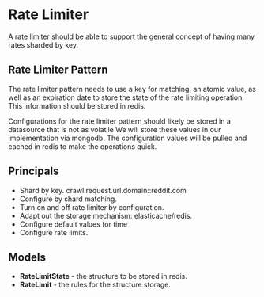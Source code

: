 # Rate Limiter


A rate limiter should be able to support the general concept of having many rates sharded by key.

## Rate Limiter Pattern

The rate limiter pattern needs to use a key for matching, an atomic value, as well as an expiration
date to store the state of the rate limiting operation. This information should be stored in redis.

Configurations for the rate limiter pattern should likely be stored in a datasource that is not as volatile
We will store these values in our implementation via mongodb. The configuration values will be pulled
and cached in redis to make the operations quick.




## Principals
* Shard by key. crawl.request.url.domain::reddit.com
* Configure by shard matching.
* Turn on and off rate limiter by configuration.
* Adapt out the storage mechanism: elasticache/redis.
* Configure default values for time
* Configure rate limits.


## Models

* **RateLimitState** - the structure to be stored in redis.
* **RateLimit** - the rules for the structure storage.